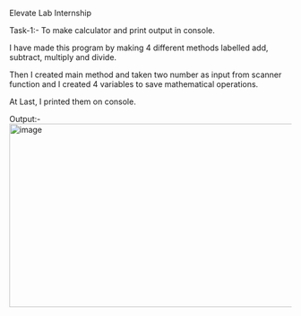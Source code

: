 Elevate Lab Internship 

Task-1:- To make calculator and print output in console.

I have made this program by making 4 different methods labelled add, subtract, multiply and divide. 

Then I created main method and taken two number as input from scanner function and I created 4 variables to save mathematical operations.

At Last, I printed them on console.

Output:- 
<img width="692" height="327" alt="image" src="https://github.com/user-attachments/assets/345275c9-f6ba-4d9e-9ce1-b15752dafb81" />
